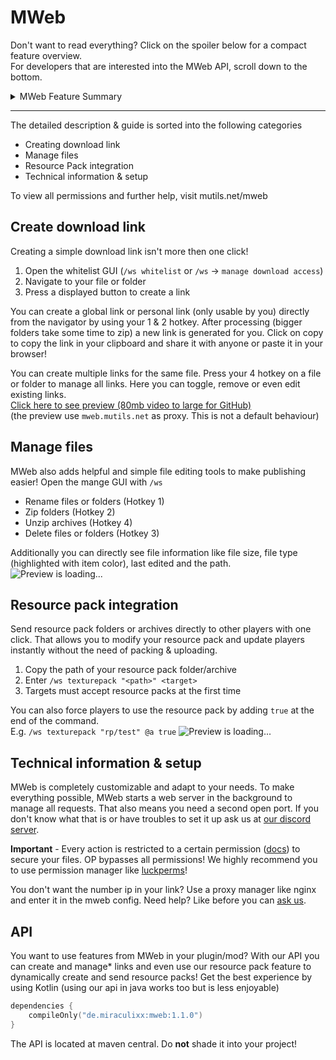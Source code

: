 # MWeb
Don't want to read everything? Click on the spoiler below for a compact feature overview.<br>
For developers that are interested into the MWeb API, scroll down to the bottom.
<details><summary>MWeb Feature Summary</summary>
MWeb can be controlled completely by GUI or command.<br>
You can...

- ...browse through your files ingame (GUI only)
- ...create public links to any file or folder on your server
- ...create restricted links to any file or folder on your server (user, passphrase, timed, amount)
- ...edit and toggle all created links
- ...send folders or archives directly to players as resource pack
- ...zip & unzip folders/archives ingame
- ...delete & rename files ingame
- ...define folders for uploading files (can be restricted like downloads)

And for the more technical features, you can also...

- ...respond custom html/css/js on error pages
- ...define a proxy domain (like mutils.net/<id> instead of 1.2.3.4:1234/<id>)
- ...restrict every single action to a permission

</details>

---

The detailed description & guide is sorted into the following categories

- Creating download link
- Manage files
- Resource Pack integration
- Technical information & setup

To view all permissions and further help, visit mutils.net/mweb


## Create download link
Creating a simple download link isn't more then one click!

1. Open the whitelist GUI (`/ws whitelist` or `/ws` -> ``manage download access``)
2. Navigate to your file or folder
3. Press a displayed button to create a link

You can create a global link or personal link (only usable by you) directly from the navigator by using your 1 & 2 hotkey. After processing (bigger folders take some time to zip) a new link is generated for you. Click on copy to copy the link in your clipboard and share it with anyone or paste it in your browser!

You can create multiple links for the same file. Press your 4 hotkey on a file or folder to manage all links. Here you can toggle, remove or even edit existing links.<br>
[Click here to see preview (80mb video to large for GitHub)](https://i.imgur.com/kcUB1VT.gif)<br>
(the preview use `mweb.mutils.net` as proxy. This is not a default behaviour)


## Manage files
MWeb also adds helpful and simple file editing tools to make publishing easier! Open the mange GUI with `/ws`

- Rename files or folders (Hotkey 1)
- Zip folders (Hotkey 2)
- Unzip archives (Hotkey 4)
- Delete files or folders (Hotkey 3)

Additionally you can directly see file information like file size, file type (highlighted with item color), last edited and the path.
![Preview is loading...](https://i.imgur.com/8u9bRRm.gif)


## Resource pack integration
Send resource pack folders or archives directly to other players with one click. That allows you to modify your resource pack and update players instantly without the need of packing & uploading.

1. Copy the path of your resource pack folder/archive
2. Enter `/ws texturepack "<path>" <target>`
3. Targets must accept resource packs at the first time

You can also force players to use the resource pack by adding `true` at the end of the command. <br>
E.g. `/ws texturepack "rp/test" @a true`
![Preview is loading...](https://i.imgur.com/4mYczui.gif)


## Technical information & setup
MWeb is completely customizable and adapt to your needs. To make everything possible, MWeb starts a web server in the background to manage all requests. That also means you need a second open port. If you don't know what that is or have troubles to set it up ask us at [our discord server](https://dc.mutils.net).


**Important** - Every action is restricted to a certain permission ([docs](https://mutils.net/mweb)) to secure your files. OP bypasses all permissions! We highly recommend you to use permission manager like [luckperms](https://luckperms.net/)!


You don't want the number ip in your link? Use a proxy manager like nginx and enter it in the mweb config. Need help? Like before you can [ask us](https://dc.mutils.net).


## API
You want to use features from MWeb in your plugin/mod? With our API you can create and manage* links
and even use our resource pack feature to dynamically create and send resource packs! Get the best experience by using Kotlin (using our api in java works too but is less enjoyable)

```kotlin
dependencies {
    compileOnly("de.miraculixx:mweb:1.1.0")
}
```
The API is located at maven central. Do **not** shade it into your project!
